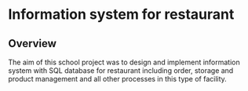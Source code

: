 # Information system for restaurant
## Overview
The aim of this school project was to design and implement information system with SQL database for restaurant including order, storage and product management and all other processes in this type of facility.